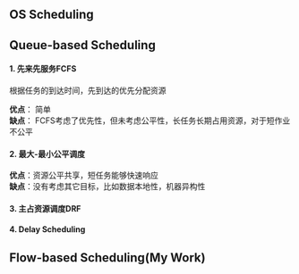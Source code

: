
## OS Scheduling

## Queue-based Scheduling

#### 1. 先来先服务FCFS

根据任务的到达时间，先到达的优先分配资源

**优点**： 简单  
**缺点**： FCFS考虑了优先性，但未考虑公平性，长任务长期占用资源，对于短作业不公平

#### 2. 最大-最小公平调度

**优点**：资源公平共享，短任务能够快速响应   
**缺点**：没有考虑其它目标，比如数据本地性，机器异构性

#### 3. 主占资源调度DRF

#### 4. Delay Scheduling



## Flow-based Scheduling(My Work)
